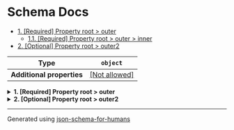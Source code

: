 # Schema Docs

- [1. [Required] Property root > outer](#outer)
  - [1.1. [Required] Property root > outer > inner](#outer_inner)
- [2. [Optional] Property root > outer2](#outer2)

| Type                      | `object`                                                |
| ------------------------- | ------------------------------------------------------- |
| **Additional properties** | [[Not allowed]](# "Additional Properties not allowed.") |

<details>
<summary><strong> <a name="outer"></a>1. [Required] Property root > outer</strong>  

</summary>
<blockquote>

| Type                      | `object`                                                                  |
| ------------------------- | ------------------------------------------------------------------------- |
| **Additional properties** | [[Any type: allowed]](# "Additional Properties of any type are allowed.") |
| **Defined in**            | #/definitions/inner schema                                                |

**Description:** We should see this

<details>
<summary><strong> <a name="outer_inner"></a>1.1. [Required] Property root > outer > inner</strong>  

</summary>
<blockquote>

| Type | `string` |
| ---- | -------- |

**Description:** inner description

</blockquote>
</details>

</blockquote>
</details>

<details>
<summary><strong> <a name="outer2"></a>2. [Optional] Property root > outer2</strong>  

</summary>
<blockquote>

| Type                      | `object`                                                                  |
| ------------------------- | ------------------------------------------------------------------------- |
| **Additional properties** | [[Any type: allowed]](# "Additional Properties of any type are allowed.") |
| **Same definition as**    | [outer](#outer)                                                           |

**Description:** We should see this too

</blockquote>
</details>

----------------------------------------------------------------------------------------------------------------------------
Generated using [json-schema-for-humans](https://github.com/coveooss/json-schema-for-humans)